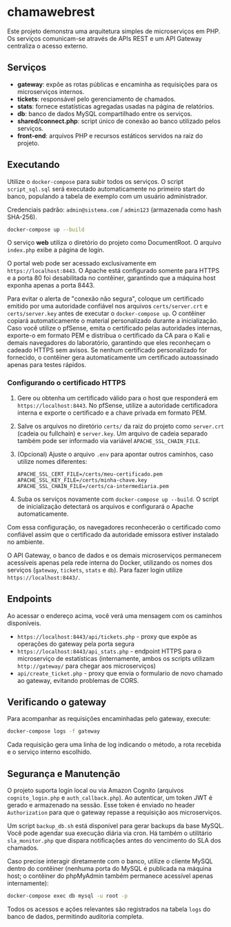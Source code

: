 # chamawebrest

Este projeto demonstra uma arquitetura simples de microserviços em PHP. Os serviços comunicam-se através de APIs REST e um API Gateway centraliza o acesso externo.

## Serviços

- **gateway**: expõe as rotas públicas e encaminha as requisições para os microserviços internos.
- **tickets**: responsável pelo gerenciamento de chamados.
- **stats**: fornece estatísticas agregadas usadas na página de relatórios.
- **db**: banco de dados MySQL compartilhado entre os serviços.
- **shared/connect.php**: script único de conexão ao banco utilizado pelos serviços.
- **front-end**: arquivos PHP e recursos estáticos servidos na raiz do projeto.

## Executando

Utilize o `docker-compose` para subir todos os serviços. O script `script_sql.sql` 
será executado automaticamente no primeiro start do banco, populando a tabela de
exemplo com um usuário administrador.

Credenciais padrão: `admin@sistema.com` / `admin123` (armazenada como hash SHA-256).

```bash
docker-compose up --build
```

O serviço **web** utiliza o diretório do projeto como DocumentRoot. O arquivo `index.php` exibe a página de login.

O portal web pode ser acessado exclusivamente em `https://localhost:8443`.
O Apache está configurado somente para HTTPS e a porta 80 foi desabilitada no contêiner,
garantindo que a máquina host exponha apenas a porta 8443.

Para evitar o alerta de "conexão não segura", coloque um certificado emitido por uma
autoridade confiável nos arquivos `certs/server.crt` e `certs/server.key` antes de
executar o `docker-compose up`. O contêiner copiará automaticamente o material
personalizado durante a inicialização. Caso você utilize o pfSense, emita o certificado
pelas autoridades internas, exporte-o em formato PEM e distribua o certificado da CA
para o Kali e demais navegadores do laboratório, garantindo que eles reconheçam o
cadeado HTTPS sem avisos. Se nenhum certificado personalizado for fornecido, o contêiner
gera automaticamente um certificado autoassinado apenas para testes rápidos.

### Configurando o certificado HTTPS

1. Gere ou obtenha um certificado válido para o host que responderá em `https://localhost:8443`.
   No pfSense, utilize a autoridade certificadora interna e exporte o certificado e a chave
   privada em formato PEM.
2. Salve os arquivos no diretório `certs/` da raiz do projeto como `server.crt` (cadeia ou
   fullchain) e `server.key`. Um arquivo de cadeia separado também pode ser informado via
   variável `APACHE_SSL_CHAIN_FILE`.
3. (Opcional) Ajuste o arquivo `.env` para apontar outros caminhos, caso utilize nomes
   diferentes:

   ```env
   APACHE_SSL_CERT_FILE=/certs/meu-certificado.pem
   APACHE_SSL_KEY_FILE=/certs/minha-chave.key
   APACHE_SSL_CHAIN_FILE=/certs/ca-intermediaria.pem
   ```

4. Suba os serviços novamente com `docker-compose up --build`. O script de inicialização
   detectará os arquivos e configurará o Apache automaticamente.

Com essa configuração, os navegadores reconhecerão o certificado como confiável assim que o
certificado da autoridade emissora estiver instalado no ambiente.

O API Gateway, o banco de dados e os demais microserviços permanecem acessíveis apenas
pela rede interna do Docker, utilizando os nomes dos serviços (`gateway`, `tickets`, `stats` e `db`).
Para fazer login utilize `https://localhost:8443/`.

## Endpoints

 Ao acessar o endereço acima, você verá uma mensagem com os caminhos disponíveis.

 - `https://localhost:8443/api/tickets.php` - proxy que expõe as operações do gateway pela porta segura
 - `https://localhost:8443/api_stats.php` - endpoint HTTPS para o microserviço de estatísticas
   (internamente, ambos os scripts utilizam `http://gateway/` para chegar aos microserviços)
 - `api/create_ticket.php` - proxy que envia o formulario de novo chamado ao gateway, evitando problemas de CORS.

## Verificando o gateway

Para acompanhar as requisições encaminhadas pelo gateway, execute:

```bash
docker-compose logs -f gateway
```

Cada requisição gera uma linha de log indicando o método, a rota recebida e o serviço interno escolhido.

## Segurança e Manutenção

O projeto suporta login local ou via Amazon Cognito (arquivos `cognito_login.php` e `auth_callback.php`).
Ao autenticar, um token JWT é gerado e armazenado na sessão. Esse token
é enviado no header `Authorization` para que o gateway repasse a
requisição aos microserviços.

Um script `backup_db.sh` está disponível para gerar backups da base MySQL. Você pode agendar sua execução diária via cron. Há também o utilitário `sla_monitor.php` que dispara notificações antes do vencimento do SLA dos chamados.

Caso precise interagir diretamente com o banco, utilize o cliente MySQL dentro do contêiner (nenhuma porta do MySQL é publicada na máquina host; o contêiner do phpMyAdmin também permanece acessível apenas internamente):

```bash
docker-compose exec db mysql -u root -p
```

Todos os acessos e ações relevantes são registrados na tabela `logs` do banco de dados, permitindo auditoria completa.


